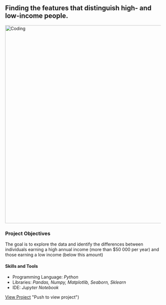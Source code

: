 <h2>Finding the features that distinguish high- and low-income people.</h2>

<img width="640" alt="Coding" src="https://repository-images.githubusercontent.com/809089864/1753fd3d-c844-4236-a916-05a5d3198f28">

<h3>Project Objectives</h3>
<p>The goal is to explore the data and identify the differences between individuals earning a high annual income (more than $50 000 per year) and those earning a low income (below this amount)</p>

<h4>Skills and Tools</h4>
    <ul>
        <li>Programming Language: <i>Python</i></li>
        <li>Libraries: <i>Pandas, Numpy, Matplotlib, Seaborn, Sklearn</i></li>
        <li>IDE: <i>Jupyter Notebook</i></li>
    </ul>

[View Project](https://nbviewer.org/github/shdrn2402/IncomesResearch/blob/main/incomes_research.ipynb) "Push to view project")
